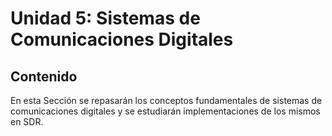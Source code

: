 # Unidad 5: Sistemas de Comunicaciones Digitales

## Contenido
En esta Sección se repasarán los conceptos fundamentales de sistemas de comunicaciones digitales y se estudiarán implementaciones de los mismos en SDR. 
